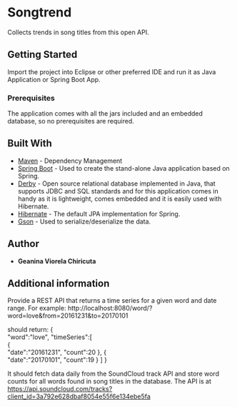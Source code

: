 # Songtrend 
Collects trends in song titles from this open API.
 
## Getting Started
Import the project into Eclipse or other preferred IDE and run it as Java Application or Spring Boot App.

### Prerequisites
The application comes with all the jars included and an embedded database, so no prerequisites are required.

## Built With
* [Maven](https://maven.apache.org/) - Dependency Management
* [Spring Boot](https://spring.io/projects/spring-boot) - Used to create the stand-alone Java application based on Spring.
* [Derby](https://db.apache.org/derby/) - Open source relational database implemented in Java, that supports JDBC and SQL standards and for this application comes in handy as it is lightweight, comes embedded and it is easily used with Hibernate.
* [Hibernate](http://hibernate.org/) - The default JPA implementation for Spring.
* [Gson](https://github.com/google/gson) - Used to serialize/deserialize the data.

## Author
* **Geanina Viorela Chiricuta**

## Additional information

Provide a REST API that returns a time series for a given word and date range. For example:
http://localhost:8080/word/?word=love&from=20161231&to=20170101

should return:
{  
   "word":"love",
   "timeSeries":[  
      {  
         "date":"20161231",
         "count":20
      },
      {  
         "date":"20170101",
         "count":19
      }
   ]
}

It should fetch data daily from the SoundCloud track API and store word counts for all words found in song titles in the database. The API is at https://api.soundcloud.com/tracks?client_id=3a792e628dbaf8054e55f6e134ebe5fa
